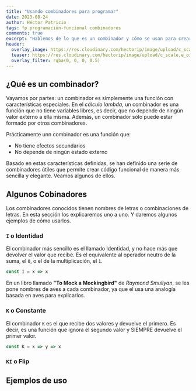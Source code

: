 ```yaml
---
title: "Usando combinadores para programar"
date: 2023-08-24
author: Héctor Patricio
tags: fp programación-funcional combinadores
comments: true
excerpt: "Hablemos de lo que es un combinador y cómo se usan para crear buen código funcional"
header:
  overlay_image: https://res.cloudinary.com/hectorip/image/upload/c_scale,e_oil_paint:30,w_1450/v1693028283/arnaud-gillard-cj3m-DNCBNA-unsplash_asn55x.jpg
  teaser: https://res.cloudinary.com/hectorip/image/upload/c_scale,e_oil_paint:30,w_450/v1693028283/arnaud-gillard-cj3m-DNCBNA-unsplash_asn55x.jpg
  overlay_filter: rgba(0, 0, 0, 0.5)
---
```


## ¿Qué es un combinador?

Vayamos por partes: un combinador es simplemente una función con características especiales. En el _cálculo lambda_, un combinador es una función que no tiene variables libres, es decir, que no depende de ningún valor externo a ella misma. Además, un combinador sólo puede estar formado por otros combinadores.

Prácticamente unn combinador es una función que:

- No tiene efectos secundarios
- No depende de ningún estado externo

Basado en estas características definidas, se han definido una serie de combinadores útiles que permite crear código funcional de manera más sencilla y elegante. Veamos algunos de ellos.


## Algunos Cobinadores

Los combinadores conocidos tienen nombres de letras o combinaciones de letras. En esta sección los explicaremos uno a uno. Y daremos algunos ejemplos de cómo usarlos.

### `I` o Identidad

El combinador más sencillo es el llamado Identidad, y no hace más que devolver el valor que recibe. Es el equivalente al operador neutro de la suma, el `0`, o el de la multiplicación, el `1`.

```js
const I = x => x
```

En un libro llamado **"To Mock a Mockingbird"** de _Raymond Smullyan_, se les pone nombres de aves a cada combinador, ya que el usa una analogía basada en aves para explicarlos.

### `K` o Constante

El combinador `K` es el que recibe dos valores y devuelve el primero. Es decir, es una función que ignora el segundo valor y SIEMPRE devuelve el primer valor.

```js
const K = x => y => x
```

### `KI` o Flip


## Ejemplos de uso


##